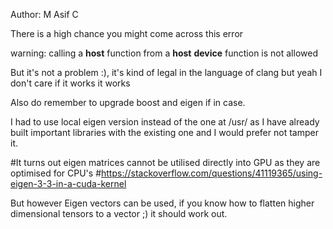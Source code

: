Author: M Asif C

There is a high chance you might come across this error

warning: calling a __host__ function from a __host__ __device__ function is not allowed

But it's not a problem :), it's kind of legal in the language of clang but yeah I don't care if it works it works


Also do remember to upgrade boost and eigen if in case.

I had to use local eigen version instead of the one at /usr/ as I have already built important libraries with the existing one and
I would prefer not tamper it.


#It turns out eigen matrices cannot be utilised directly into GPU as they are optimised for CPU's
#https://stackoverflow.com/questions/41119365/using-eigen-3-3-in-a-cuda-kernel

But however Eigen vectors can be used, if you know how to flatten higher dimensional tensors to a vector ;) it should work out.  
